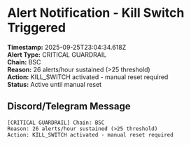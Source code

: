 # Alert Notification - Kill Switch Triggered

**Timestamp:** 2025-09-25T23:04:34.618Z  
**Alert Type:** CRITICAL GUARDRAIL  
**Chain:** BSC  
**Reason:** 26 alerts/hour sustained (>25 threshold)  
**Action:** KILL_SWITCH activated - manual reset required  
**Status:** Active until manual reset  

## Discord/Telegram Message

```
[CRITICAL GUARDRAIL] Chain: BSC
Reason: 26 alerts/hour sustained (>25 threshold)
Action: KILL_SWITCH activated - manual reset required
```
